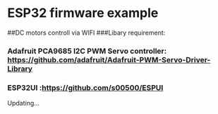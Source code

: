 # ESP32 firmware example
##DC motors controll via WIFI
###Libary requirement: 
### Adafruit PCA9685 I2C PWM Servo controller: https://github.com/adafruit/Adafruit-PWM-Servo-Driver-Library
### ESP32UI :https://github.com/s00500/ESPUI
Updating...